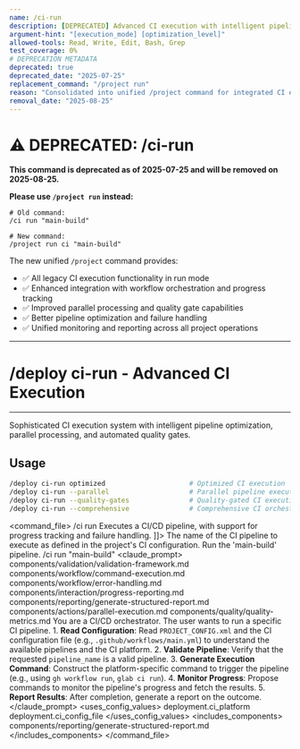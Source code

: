```yaml
---
name: /ci-run
description: [DEPRECATED] Advanced CI execution with intelligent pipeline optimization, parallel processing, and automated quality gates - use /project run instead
argument-hint: "[execution_mode] [optimization_level]"
allowed-tools: Read, Write, Edit, Bash, Grep
test_coverage: 0%
# DEPRECATION METADATA
deprecated: true
deprecated_date: "2025-07-25"
replacement_command: "/project run"
reason: "Consolidated into unified /project command for integrated CI execution and project management"
removal_date: "2025-08-25"
---
```

# ⚠️ DEPRECATED: /ci-run

**This command is deprecated as of 2025-07-25 and will be removed on 2025-08-25.**

**Please use `/project run` instead:**
```
# Old command:
/ci run "main-build"

# New command:
/project run ci "main-build"
```

The new unified `/project` command provides:
- ✅ All legacy CI execution functionality in run mode
- ✅ Enhanced integration with workflow orchestration and progress tracking
- ✅ Improved parallel processing and quality gate capabilities
- ✅ Better pipeline optimization and failure handling
- ✅ Unified monitoring and reporting across all project operations

---

# /deploy ci-run - Advanced CI Execution

---

Sophisticated CI execution system with intelligent pipeline optimization, parallel processing, and automated quality gates.
## Usage
```bash
/deploy ci-run optimized                     # Optimized CI execution
/deploy ci-run --parallel                    # Parallel pipeline execution
/deploy ci-run --quality-gates               # Quality-gated CI execution
/deploy ci-run --comprehensive               # Comprehensive CI orchestration
```
<command_file>
  <metadata>
    <name>/ci run</name>
    <purpose>Executes a CI/CD pipeline, with support for progress tracking and failure handling.</purpose>
    <usage>
      <![CDATA[
      /ci run <pipeline_name>
      ]]>
    </usage>
  </metadata>
  <arguments>
    <argument name="pipeline_name" type="string" required="true">
      <description>The name of the CI pipeline to execute as defined in the project's CI configuration.</description>
    </argument>
  </arguments>
  <examples>
    <example>
      <description>Run the 'main-build' pipeline.</description>
      <usage>/ci run "main-build"</usage>
    </example>
  </examples>
  <claude_prompt>
    <prompt>
      <!-- Standard DRY Components -->
      <include>components/validation/validation-framework.md</include>
      <include>components/workflow/command-execution.md</include>
      <include>components/workflow/error-handling.md</include>
      <include>components/interaction/progress-reporting.md</include>
      <!-- Command-specific components -->
      <include>components/reporting/generate-structured-report.md</include>
      <include>components/actions/parallel-execution.md</include>
      <include>components/quality/quality-metrics.md</include>
      You are a CI/CD orchestrator. The user wants to run a specific CI pipeline.
      1.  **Read Configuration**: Read `PROJECT_CONFIG.xml` and the CI configuration file (e.g., `.github/workflows/main.yml`) to understand the available pipelines and the CI platform.
      2.  **Validate Pipeline**: Verify that the requested `pipeline_name` is a valid pipeline.
      3.  **Generate Execution Command**: Construct the platform-specific command to trigger the pipeline (e.g., using `gh workflow run`, `glab ci run`).
      4.  **Monitor Progress**: Propose commands to monitor the pipeline's progress and fetch the results.
      5.  **Report Results**: After completion, generate a report on the outcome.
    </prompt>
  </claude_prompt>
  <dependencies>
    <uses_config_values>
      <value>deployment.ci_platform</value>
      <value>deployment.ci_config_file</value>
    </uses_config_values>
    <includes_components>
      <component>components/reporting/generate-structured-report.md</component>
    </includes_components>
  </dependencies>
</command_file>